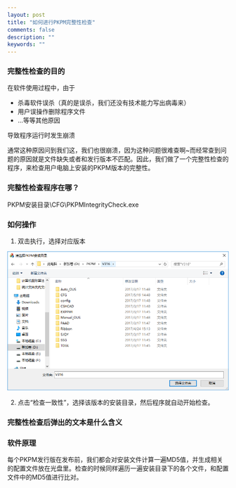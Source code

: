 ```yaml
---
layout: post
title: "如何进行PKPM完整性检查"
comments: false
description: ""
keywords: ""
---
```


### 完整性检查的目的

在软件使用过程中，由于
- 杀毒软件误杀（真的是误杀，我们还没有技术能力写出病毒来）
- 用户误操作删除程序文件
- ...等等其他原因

导致程序运行时发生崩溃

通常这种原因问到我们这，我们也很崩溃，因为这种问题很难查啊~而经常查到问题的原因就是文件缺失或者和发行版本不匹配。因此，我们做了一个完整性检查的程序，来检查用户电脑上安装的PKPM版本的完整性。


### 完整性检查程序在哪？

PKPM安装目录\CFG\PKPMIntegrityCheck.exe

### 如何操作

1. 双击执行，选择对应版本

![](./img/choose_pkpm_install_dir.png)

2. 点击“检查一致性”，选择该版本的安装目录，然后程序就自动开始检查。


### 完整性检查后弹出的文本是什么含义




### 软件原理

每个PKPM发行版在发布前，我们都会对安装文件计算一遍MD5值，并生成相关的配置文件放在光盘里。检查的时候同样遍历一遍安装目录下的各个文件，和配置文件中的MD5值进行比对。